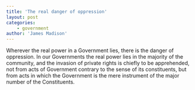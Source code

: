 ```yaml
---
title: 'The real danger of oppression'
layout: post
categories:
    - government
author: 'James Madison'
---
```


Wherever the real power in a Government lies, there is the danger of oppression. In our Governments the real power lies in the majority of the community, and the invasion of private rights is chiefly to be apprehended, not from acts of Government contrary to the sense of its constituents, but from acts in which the Government is the mere instrument of the major number of the Constituents.
